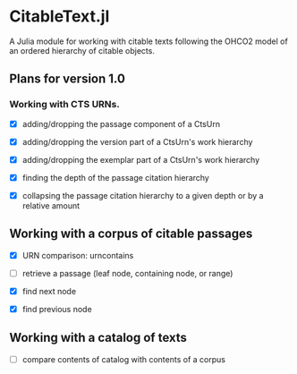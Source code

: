 # CitableText.jl

A Julia module for working with citable texts following the OHCO2 model of an ordered hierarchy of citable objects.

## Plans for version 1.0


### Working with CTS URNs.


- [x] adding/dropping the passage component of a CtsUrn
- [x] adding/dropping the version part of a CtsUrn's work hierarchy
- [x] adding/dropping the exemplar part of a CtsUrn's work hierarchy
- [x] finding the depth of the passage citation hierarchy
- [x] collapsing the passage citation hierarchy to a given depth or by a relative amount





## Working with a corpus of citable passages



- [x] URN comparison: urncontains 
- [ ] retrieve a passage (leaf node, containing node, or range)
- [x] find next node
- [x] find previous node


## Working with a catalog of texts

- [ ] compare contents of catalog with contents of a corpus
